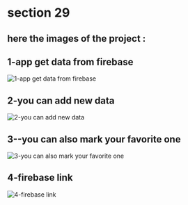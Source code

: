 # section 29

## here the images of the project : 

## 1-app get data from firebase
![1-app get data from firebase](https://user-images.githubusercontent.com/91760639/183430556-b9e7bb25-09aa-4b7f-841f-d14da629b8b5.jpg)


## 2-you can add new data
![2-you can add new data](https://user-images.githubusercontent.com/91760639/183430613-9f2f637e-4991-4724-9acf-6d630d4c3343.jpg)


## 3--you can also mark your favorite one
![3-you can also mark your favorite one](https://user-images.githubusercontent.com/91760639/183430626-eb2ed074-a1ae-4376-9f7b-b9da3238d93b.jpg)


## 4-firebase link
![4-firebase link](https://user-images.githubusercontent.com/91760639/183430637-69a467d7-8223-4247-bf45-a97b0a110fa4.jpg)




